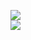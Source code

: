 [![](https://img.shields.io/badge/Made%20With-Github%20Spray-lightgrey.svg?style=for-the-badge&logo=github)](https://github.com/Annihil/github-spray#6052)  
[![](https://i.imgur.com/2DrTn0Z.gif)](https://github.com/Annihil/github-spray)